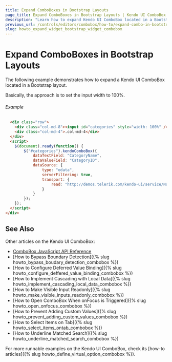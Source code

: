 ```yaml
---
title: Expand ComboBoxes in Bootstrap Layouts
page_title: Expand ComboBoxes in Bootstrap Layouts | Kendo UI ComboBox
description: "Learn how to expand Kendo UI ComboBox located in a Bootstrap layout."
previous_url: /controls/editors/combobox/how-to/expand-combo-in-bootstrap-row
slug: howto_expand_widget_bootstrap_widget_combobox
---
```


# Expand ComboBoxes in Bootstrap Layouts

The following example demonstrates how to expand a Kendo UI ComboBox located in a Bootstrap layout.

Basically, the approach is to set the input width to 100%.

###### Example

```html
  <div class="row">
    <div class="col-md-8"><input id="categories" style="width: 100%" /></div>
    <div class="col-md-4">.col-md-4</div>
  </div>
  <script>
    $(document).ready(function() {
        $("#categories").kendoComboBox({
            dataTextField: "CategoryName",
            dataValueField: "CategoryID",
            dataSource: {
                type: "odata",
                serverFiltering: true,
                transport: {
                    read: "http://demos.telerik.com/kendo-ui/service/Northwind.svc/Categories"
                }
            }
        });
    });
  </script>
</div>
```

## See Also

Other articles on the Kendo UI ComboBox:

* [ComboBox JavaScript API Reference](/api/javascript/ui/combobox)
* [How to Bypass Boundary Detection]({% slug howto_bypass_boudary_detection_combobox %})
* [How to Configure Deferred Value Binding]({% slug howto_configure_deffered_value_binding_combobox %})
* [How to Implement Cascading with Local Data]({% slug howto_implement_cascading_local_data_combobox %})
* [How to Make Visible Input Readonly]({% slug howto_make_visible_inputs_readonly_combobox %})
* [How to Open ComboBox When onFocus is Triggered]({% slug howto_open_onfocus_combobox %})
* [How to Prevent Adding Custom Values]({% slug howto_prevent_adding_custom_values_combobox %})
* [How to Select Items on Tab]({% slug howto_select_items_ontab_combobox %})
* [How to Underline Matched Search]({% slug howto_underline_matched_search_combobox %})

For more runnable examples on the Kendo UI ComboBox, check its [how-to articles]({% slug howto_define_virtual_option_combobox %}).
